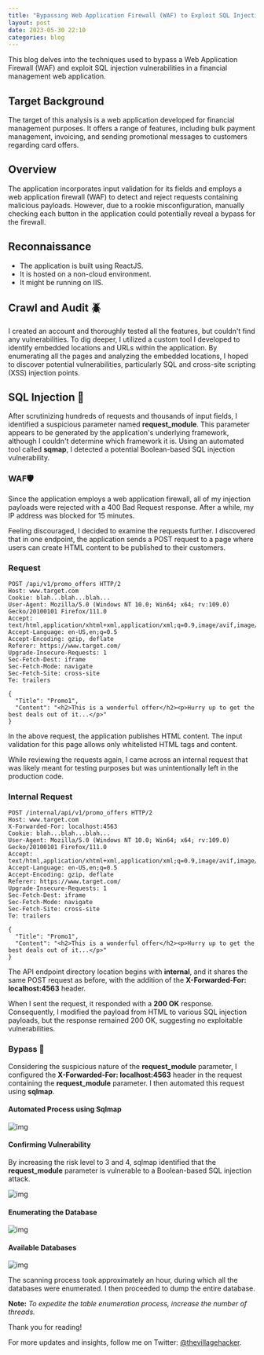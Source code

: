 ```yaml
---
title: "Bypassing Web Application Firewall (WAF) to Exploit SQL Injection Vulnerabilities"
layout: post
date: 2023-05-30 22:10
categories: blog
---
```


This blog delves into the techniques used to bypass a Web Application Firewall (WAF) and exploit SQL injection vulnerabilities in a financial management web application.

## Target Background

The target of this analysis is a web application developed for financial management purposes. It offers a range of features, including bulk payment management, invoicing, and sending promotional messages to customers regarding card offers.

## Overview
The application incorporates input validation for its fields and employs a web application firewall (WAF) to detect and reject requests containing malicious payloads. However, due to a rookie misconfiguration, manually checking each button in the application could potentially reveal a bypass for the firewall.

## Reconnaissance
- The application is built using ReactJS.
- It is hosted on a non-cloud environment.
- It might be running on IIS.

## Crawl and Audit 🪲
I created an account and thoroughly tested all the features, but couldn't find any vulnerabilities. To dig deeper, I utilized a custom tool I developed to identify embedded locations and URLs within the application. By enumerating all the pages and analyzing the embedded locations, I hoped to discover potential vulnerabilities, particularly SQL and cross-site scripting (XSS) injection points.

## SQL Injection 💉
After scrutinizing hundreds of requests and thousands of input fields, I identified a suspicious parameter named **request_module**. This parameter appears to be generated by the application's underlying framework, although I couldn't determine which framework it is. Using an automated tool called **sqmap**, I detected a potential Boolean-based SQL injection vulnerability.

### WAF🛡️
Since the application employs a web application firewall, all of my injection payloads were rejected with a 400 Bad Request response. After a while, my IP address was blocked for 15 minutes.

Feeling discouraged, I decided to examine the requests further. I discovered that in one endpoint, the application sends a POST request to a page where users can create HTML content to be published to their customers.

### Request

```http
POST /api/v1/promo_offers HTTP/2
Host: www.target.com
Cookie: blah...blah...blah...
User-Agent: Mozilla/5.0 (Windows NT 10.0; Win64; x64; rv:109.0) Gecko/20100101 Firefox/111.0
Accept: text/html,application/xhtml+xml,application/xml;q=0.9,image/avif,image/webp,*/*;q=0.8
Accept-Language: en-US,en;q=0.5
Accept-Encoding: gzip, deflate
Referer: https://www.target.com/
Upgrade-Insecure-Requests: 1
Sec-Fetch-Dest: iframe
Sec-Fetch-Mode: navigate
Sec-Fetch-Site: cross-site
Te: trailers

{
  "Title": "Promo1",
  "Content": "<h2>This is a wonderful offer</h2><p>Hurry up to get the best deals out of it...</p>"
}
```

In the above request, the application publishes HTML content. The input validation for this page allows only whitelisted HTML tags and content.

While reviewing the requests again, I came across an internal request that was likely meant for testing purposes but was unintentionally left in the production code.

### Internal Request

```http
POST /internal/api/v1/promo_offers HTTP/2
Host: www.target.com
X-Forwarded-For: localhost:4563
Cookie: blah...blah...blah...
User-Agent: Mozilla/5.0 (Windows NT 10.0; Win64; x64; rv:109.0) Gecko/20100101 Firefox/111.0
Accept: text/html,application/xhtml+xml,application/xml;q=0.9,image/avif,image/webp,*/*;q=0.8
Accept-Language: en-US,en;q=0.5
Accept-Encoding: gzip, deflate
Referer: https://www.target.com/
Upgrade-Insecure-Requests: 1
Sec-Fetch-Dest: iframe
Sec-Fetch-Mode: navigate
Sec-Fetch-Site: cross-site
Te: trailers

{
  "Title": "Promo1",
  "Content": "<h2>This is a wonderful offer</h2><p>Hurry up to get the best deals out of it...</p>"
}
```

The API endpoint directory location begins with **internal**, and it shares the same POST request as before, with the addition of the **X-Forwarded-For: localhost:4563** header.

When I sent the request, it responded with a **200 OK** response. Consequently, I modified the payload from HTML to various SQL injection payloads, but the response remained 200 OK, suggesting no exploitable vulnerabilities.

### Bypass 💉
Considering the suspicious nature of the **request_module** parameter, I configured the **X-Forwarded-For: localhost:4563** header in the request containing the **request_module** parameter. I then automated this request using **sqlmap**.

#### Automated Process using Sqlmap

![img](/assets/images/blogs/sqli2/1.png)

#### Confirming Vulnerability

By increasing the risk level to 3 and 4, sqlmap identified that the **request_module** parameter is vulnerable to a Boolean-based SQL injection attack.

![img](/assets/images/blogs/sqli2/2.png)

#### Enumerating the Database

![img](/assets/images/blogs/sqli2/3.png)

#### Available Databases

![img](/assets/images/blogs/sqli2/4.png)

The scanning process took approximately an hour, during which all the databases were enumerated. I then proceeded to dump the entire database.

**Note:** *To expedite the table enumeration process, increase the number of threads.*

Thank you for reading!

For more updates and insights, follow me on Twitter: [@thevillagehacker](https://twitter.com/thevillagehackr).